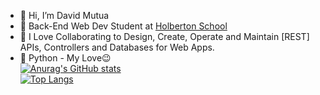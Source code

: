 - 👋 Hi, I’m David Mutua
- 🌱 Back-End Web Dev Student at [Holberton School](https://www.holbertonschool.com/)<br>
- 🌱 I Love Collaborating to Design, Create, Operate and Maintain [REST] APIs, Controllers and Databases for Web Apps.
- 👑 Python - My Love😉 <br>
[![Anurag's GitHub stats](https://github-readme-stats.vercel.app/api?username=DMMutua&show_icons=true&theme=radical)](https://github.com/anuraghazra/github-readme-stats)<br>
[![Top Langs](https://github-readme-stats.vercel.app/api/top-langs/?username=DMMutua&exclude_repo=DMMutua,alx-low_level_programming&layout=compact)](https://github.com/anuraghazra/github-readme-stats)
<!---
DMMutua/DMMutua is a ✨ special ✨ repository because its `README.md` (this file) appears on your GitHub profile.
You can click the Preview link to take a look at your changes.
--->
